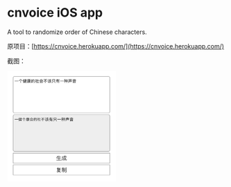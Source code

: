 cnvoice iOS app
===

A tool to randomize order of Chinese characters.

原项目：[https://cnvoice.herokuapp.com/](https://cnvoice.herokuapp.com/)

截图：

<img src='./screenshot.jpg' height="255" width="250">
